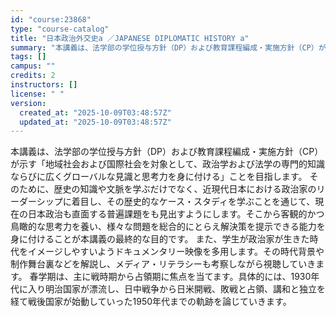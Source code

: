 ```yaml
---
id: "course:23868"
type: "course-catalog"
title: "日本政治外交史a ／JAPANESE DIPLOMATIC HISTORY a"
summary: "本講義は、法学部の学位授与方針（DP）および教育課程編成・実施方針（CP）が示す「地域社会および国際社会を対象として、政治学および法学の専門的知識ならびに広くグローバルな見識と思考力を身に付ける」ことを目指します。 そのために、歴史の知識や…"
tags: []
campus: ""
credits: 2
instructors: []
license: " "
version:
  created_at: "2025-10-09T03:48:57Z"
  updated_at: "2025-10-09T03:48:57Z"
---
```


本講義は、法学部の学位授与方針（DP）および教育課程編成・実施方針（CP）が示す「地域社会および国際社会を対象として、政治学および法学の専門的知識ならびに広くグローバルな見識と思考力を身に付ける」ことを目指します。 そのために、歴史の知識や文脈を学ぶだけでなく、近現代日本における政治家のリーダーシップに着目し、その歴史的なケース・スタディを学ぶことを通じて、現在の日本政治も直面する普遍課題をも見出すようにします。そこから客観的かつ鳥瞰的な思考力を養い、様々な問題を総合的にとらえ解決策を提示できる能力を身に付けることが本講義の最終的な目的です。 また、学生が政治家が生きた時代をイメージしやすいようドキュメンタリー映像を多用します。その時代背景や制作舞台裏などを解説し、メディア・リテラシーも考察しながら視聴していきます。 春学期は、主に戦時期から占領期に焦点を当てます。具体的には、1930年代に入り明治国家が漂流し、日中戦争から日米開戦、敗戦と占領、講和と独立を経て戦後国家が始動していった1950年代までの軌跡を論じていきます。
